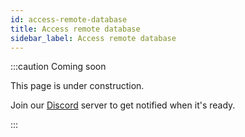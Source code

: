 ```yaml
---
id: access-remote-database
title: Access remote database
sidebar_label: Access remote database
---
```


:::caution Coming soon

This page is under construction.

Join our [Discord](https://discord.traxion.dev/) server to get notified when it's ready.

:::
